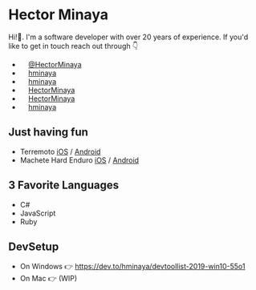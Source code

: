 # Hector Minaya

Hi!👋. I'm a software developer with over 20 years of experience. If you'd like to get in touch reach out through 👇

* <img width="12" height="12" src="https://image.flaticon.com/icons/svg/733/733579.svg"> [@HectorMinaya](https://twitter.com/HectorMinaya)
* <img width="12" height="12" src="https://encrypted-tbn0.gstatic.com/images?q=tbn:ANd9GcSEyS59nqiMsivC84scpTSqMGcywCS6IvDs0HYPSCHO3qK6kbHI&s"> [hminaya](https://dev.to/hminaya)
* <img width="12" height="12" src="https://image.flaticon.com/icons/svg/25/25471.svg"> [hminaya](https://github.com/hminaya)
* <img width="12" height="12" src="https://image.flaticon.com/icons/svg/1384/1384014.svg"> [HectorMinaya](https://www.linkedin.com/in/hectorminaya/)
* <img width="12" height="12" src="https://image.flaticon.com/icons/svg/2111/2111628.svg"> [HectorMinaya](https://stackoverflow.com/users/177394/hminaya)
* <img width="12" height="12" src="https://image.flaticon.com/icons/svg/174/174858.svg"> [hminaya](https://medium.com/@hminaya)

## Just having fun
* Terremoto [iOS](https://apps.apple.com/us/app/terremoto-earthquake/id1494423474?ls=1) / [Android](https://play.google.com/store/apps/details?id=com.hminaya.terremoto)
* Machete Hard Enduro [iOS](https://apps.apple.com/us/app/mhe/id1493135269?ls=1) / [Android](https://play.google.com/store/apps/details?id=com.machetehardenduro.pro)

## 3 Favorite Languages

* C#
* JavaScript
* Ruby

## DevSetup
* On Windows 👉 https://dev.to/hminaya/devtoollist-2019-win10-55o1
* On Mac 👉 (WIP)
